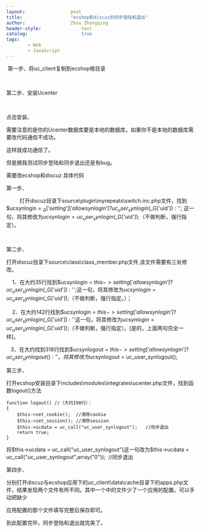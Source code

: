 ```yaml
---
layout:					post
title:					"ecshop和discuz的同步登陆和退出"
author:					Zhou Zhongqing
header-style:				text
catalog:					true
tags:
		- Web
		- JavaScript
---
```

​
第一步、将uc_client复制到ecshop根目录

      



第二步、安装Ucenter

  

点击安装、





需要注意的是你的Ucenter数据库要是本地的数据库，如果你不是本地的数据库需要改代码通信不成功。



这样就成功通信了。

但是据我测试同步登陆和同步退出还是有bug。

需要改ecshop和discuz 具体代码

第一步、

         打开discuz目录下source\plugin\myrepeats\switch.inc.php文件，找到$ucsynlogin = $_G['setting']['allowsynlogin'] ? uc_user_synlogin($_G['uid']) : '';
这一句，将其修改为$ucsynlogin = uc_user_synlogin($_G['uid']);（不做判断，强行指定）。

        

第二步、

打开discuz目录下source\class\class_member.php文件,该文件需要有三处修改。

    1、在大约35行找到$ucsynlogin = $this->setting['allowsynlogin'] ? uc_user_synlogin($_G['uid']) : '';这一句，将其修改为$ucsynlogin =uc_user_synlogin($_G['uid']);（不做判断，强行指定。）；

    2、在大约142行找到$ucsynlogin = $this->setting['allowsynlogin'] ? uc_user_synlogin($_G['uid']) : ''这一句，将其修改为$ucsynlogin = uc_user_synlogin($_G['uid']);（不做判断，强行指定）。[是的，上面两句完全一样]。

   3、在大约找到318行找到$ucsynlogout = $this->setting['allowsynlogin'] ? uc_user_synlogout() : ''，将其修改为$ucsynlogout = uc_user_synlogout();

第三步、

打开ecshop安装目录下includes\modules\integrates\ucenter.php文件，找到函数logout()方法

    function logout() //（大约190行）：
    {
        $this->set_cookie();  //清除cookie
        $this->set_session(); //清除session
        $this->ucdata = uc_call("uc_user_synlogout");   //同步退出
        return true;
    }                                
将$this->ucdata = uc_call("uc_user_synlogout")这一句改为$this->ucdata = uc_call("uc_user_synlogout",array("0"));  //同步退出

第四步、

分别打开discuz与ecshop应用下的uc_client\data\cache目录下的apps.php文件，结果发现两个文件有所不同。其中一个中的文件少了一个应用的配置。可以手动把缺少

应用配置的那个文件填写完整后保存即可。

到此配置完毕，同步登陆和退出就完美了。



​